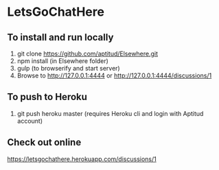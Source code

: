 # LetsGoChatHere

## To install and run locally
1. git clone https://github.com/aptitud/Elsewhere.git
2. npm install (in Elsewhere folder)
3. gulp (to browserify and start server)
4. Browse to http://127.0.0.1:4444 or http://127.0.0.1:4444/discussions/1

## To push to Heroku
1. git push heroku master (requires Heroku cli and login with Aptitud account)

## Check out online
https://letsgochathere.herokuapp.com/discussions/1
